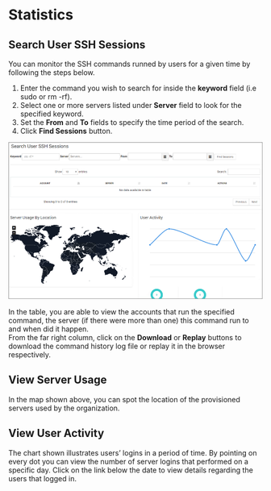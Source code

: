[title]: # (Statistics)
[tags]: # (thycotic access control)
[priority]: # (7)
# Statistics

## Search User SSH Sessions

You can monitor the SSH commands runned by users for a given time by following the steps below.

1. Enter the command you wish to search for inside  the __keyword__ field (i.e sudo or rm -rf).
2. Select one or more servers listed under __Server__ field to look for the specified keyword.
3. Set the __From__ and __To__ fields to specify the time period of the search.
4. Click __Find Sessions__ button.

![ssh session](images/ssh-sess.png "Search user SSH sessions")

In the table, you are able to view the accounts that run the specified command, the server (if there were more than one) this command run to and when did it happen.  
From the far right column, click on the __Download__ or __Replay__ buttons to download the command history log file or replay it in the browser respectively.

## View Server Usage
<!--
![TODO](images/usage-location.png "Server usage by location") -->

In the map shown above, you can spot the location of the provisioned servers used by the organization.

## View User Activity
<!--
![TODO](images/user-activity.png "User activity") -->

The chart shown illustrates users’ logins in a period of time. By pointing on every dot you can view the number of server logins that performed on a specific day. Click on the link below the date to view details regarding the users that logged in.
<!--
![TODO](images/successful-login.png "Successful login details") -->
